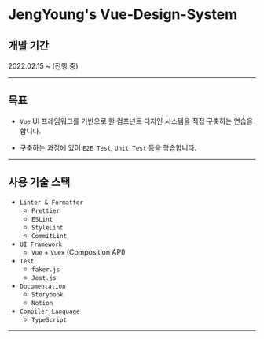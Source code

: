 # JengYoung's Vue-Design-System

## 개발 기간

2022.02.15 ~ (진행 중)

---

## 목표

- `Vue` UI 프레임워크를 기반으로 한 컴포넌트 디자인 시스템을 직접 구축하는 연습을 합니다.

- 구축하는 과정에 있어 `E2E Test`, `Unit Test` 등을 학습합니다.

---

## 사용 기술 스택

- `Linter & Formatter`
  - `Prettier`
  - `ESLint`
  - `StyleLint`
  - `CommitLint`
- `UI Framework`
  - `Vue` + `Vuex` (Composition API)
- `Test`
  - `faker.js`
  - `Jest.js`
- `Documentation`
  - `Storybook`
  - `Notion`
- `Compiler Language`
  - `TypeScript`

---
